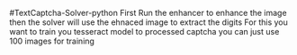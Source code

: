 #TextCaptcha-Solver-python
First Run the enhancer to enhance the image then the solver will use the ehnaced image to extract the digits
For this you want to train you tesseract model to processed captcha you can just use 100 images for training
